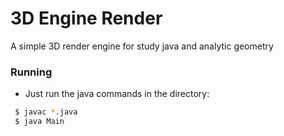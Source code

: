 # 3D Engine Render
A simple 3D render engine for study java and analytic geometry


### Running
* Just run the java commands in the directory:
```bash
 $ javac *.java
 $ java Main
```